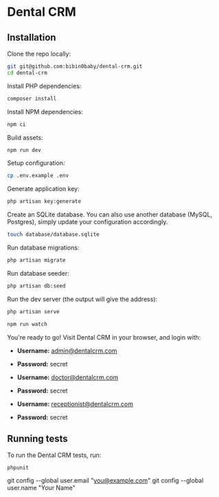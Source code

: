 # Dental CRM



## Installation

Clone the repo locally:

```sh
git git@github.com:bibin0baby/dental-crm.git
cd dental-crm
```

Install PHP dependencies:

```sh
composer install
```

Install NPM dependencies:

```sh
npm ci
```

Build assets:

```sh
npm run dev
```

Setup configuration:

```sh
cp .env.example .env
```

Generate application key:

```sh
php artisan key:generate
```

Create an SQLite database. You can also use another database (MySQL, Postgres), simply update your configuration accordingly.

```sh
touch database/database.sqlite
```

Run database migrations:

```sh
php artisan migrate
```

Run database seeder:

```sh
php artisan db:seed
```

Run the dev server (the output will give the address):

```sh
php artisan serve
```

```sh
npm run watch
```

You're ready to go! Visit Dental CRM in your browser, and login with:

- **Username:** admin@dentalcrm.com
- **Password:** secret

- **Username:** doctor@dentalcrm.com
- **Password:** secret

- **Username:** receptionist@dentalcrm.com
- **Password:** secret
## Running tests

To run the Dental CRM tests, run:

```
phpunit
```
git config --global user.email "you@example.com"
git config --global user.name "Your Name"